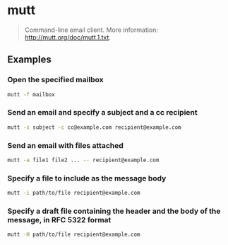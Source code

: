 # mutt

> Command-line email client. More information: <http://mutt.org/doc/mutt.1.txt>.

## Examples

### Open the specified mailbox

```bash
mutt -f mailbox
```

### Send an email and specify a subject and a cc recipient

```bash
mutt -s subject -c cc@example.com recipient@example.com
```

### Send an email with files attached

```bash
mutt -a file1 file2 ... -- recipient@example.com
```

### Specify a file to include as the message body

```bash
mutt -i path/to/file recipient@example.com
```

### Specify a draft file containing the header and the body of the message, in RFC 5322 format

```bash
mutt -H path/to/file recipient@example.com
```
